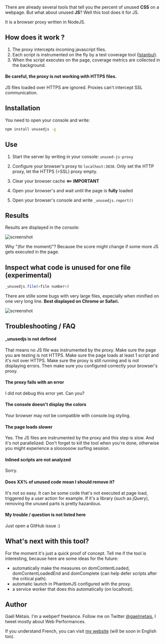 There are already several tools that tell you the percent of unused **CSS** on a webpage. But what about unused **JS**? Well this tool does it for JS.

It is a browser proxy written in NodeJS.


## How does it work ?

1. The proxy intercepts incoming javascript files.
2. Each script is instrumented on the fly by a test coverage tool ([Istanbul](https://github.com/gotwarlost/istanbul)).
3. When the script executes on the page, coverage metrics are collected in the background.


#### Be careful, the proxy is not working with HTTPS files.

JS files loaded over HTTPS are ignored. Proxies can't intercept SSL communication.


## Installation

You need to open your console and write:

```bash
npm install unusedjs -g
```


## Use

1. Start the server by writing in your console: `unused-js-proxy`

2. Configure your browser's proxy to `localhost:3838`. Only set the HTTP proxy, let the HTTPS (=SSL) proxy empty.

3. Clear your browser cache **<== IMPORTANT**

4. Open your browser's and wait until the page is **fully** loaded

5. Open your browser's console and write `_unusedjs.report()`



## Results

Results are displayed in the console:

![screenshot](https://raw.githubusercontent.com/gmetais/unusedjs/master/doc/ouput.png)

Why "(for the moment)"? Because the score might change if some more JS gets executed in the page.


## Inspect what code is unused for one file (experimental)

```js
_unusedjs.file(<file number>)
```
There are stille some bugs with very large files, especially when minified on one very long line. **Best displayed on Chrome or Safari.**

![screenshot](https://raw.githubusercontent.com/gmetais/unusedjs/master/doc/file.png)



## Troubleshooting / FAQ

#### _unusedjs is not defined
That means no JS file was instrumented by the proxy. Make sure the page you are testing is not HTTPS. Make sure the page loads at least 1 script and it's not over HTTPS. Make sure the proxy is still running and is not displaying errors. Then make sure you configured correctly your browser's proxy.

#### The proxy fails with an error
I did not debug this error yet. Can you?

#### The console doesn't display the colors
Your browser may not be compatible with console.log styling.

#### The page loads slower
Yes. The JS files are instrumented by the proxy and this step is slow. And it's not parallelized. Don't forget to kill the tool when you're done, otherwise you might experience a sloooooow surfing session.

#### Inlined scripts are not analyzed
Sorry.

#### Does XX% of unused code mean I should remove it?
It's not so easy. It can be some code that's not executed at page load, triggered by a user action for example. If it's a library (such as jQuery), removing the unused parts is pretty hazardous.

#### My trouble / question is not listed here
Just open a GitHub issue :)


## What's next with this tool?

For the moment it's just a quick proof of concept. Tell me if the tool is interesting, because here are some ideas for the future:
- automatically make the measures on domContentLoaded, domContentLoadedEnd and domComplete (can help defer scripts after the critical path).
- automatic launch in PhantomJS configured with the proxy.
- a service worker that does this automatically (on localhost).


## Author

Gaël Métais. I'm a webperf freelance. Follow me on Twitter [@gaelmetais](https://twitter.com/gaelmetais), I tweet mostly about Web Performances.

If you understand French, you can visit [my website](http://www.gaelmetais.com) (will be soon in English too).

